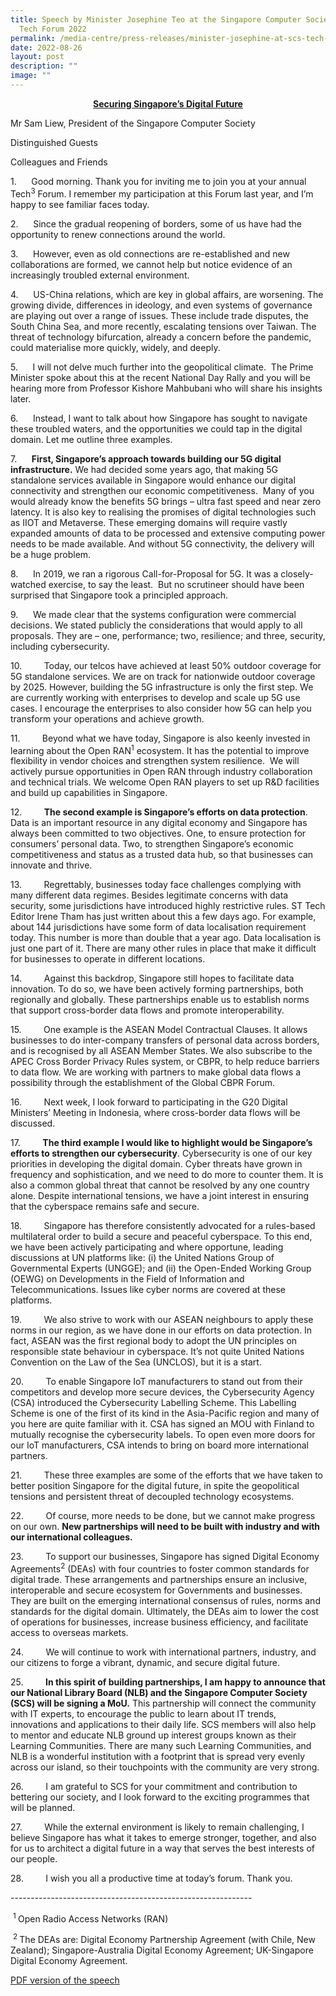 ```yaml
---
title: Speech by Minister Josephine Teo at the Singapore Computer Society SCS
  Tech Forum 2022
permalink: /media-centre/press-releases/minister-josephine-at-scs-tech-forum-2022/
date: 2022-08-26
layout: post
description: ""
image: ""
---
```

<p style="text-align: center;"><span style="text-decoration: underline;"><strong>Securing Singapore’s Digital Future</strong></span></p>
<p>Mr Sam Liew, President of the Singapore Computer Society</p>
<p>
Distinguished Guests</p>
<p>
Colleagues and Friends</p>
<p>
1.<span style="white-space: pre;"> 		</span>Good morning. Thank you for inviting me to join you at your annual Tech<sup>3</sup> Forum. I remember my participation at this Forum last year, and I’m happy to see familiar faces today.&nbsp;</p>
<p>
2.<span style="white-space: pre;"> 		</span>Since the gradual reopening of borders, some of us have had the opportunity to renew connections around the world.</p>
<p>
3.<span style="white-space: pre;"> 		</span>However, even as old connections are re-established and new collaborations are formed, we cannot help but notice evidence of an increasingly troubled external environment.</p>
<p>
4.<span style="white-space: pre;"> 		</span>US-China relations, which are key in global affairs, are worsening. The growing divide, differences in ideology, and even systems of governance are playing out over a range of issues. These include trade disputes, the South China Sea, and more recently, escalating tensions over Taiwan. The threat of technology bifurcation, already a concern before the pandemic, could materialise more quickly, widely, and deeply.</p>
<p>
5.<span style="white-space: pre;"> 		</span>I will not delve much further into the geopolitical climate.&nbsp; The Prime Minister spoke about this at the recent National Day Rally and you will be hearing more from Professor Kishore Mahbubani who will share his insights later.&nbsp;</p>
<p>
6.<span style="white-space: pre;"> 		</span>Instead, I want to talk about how Singapore has sought to navigate these troubled waters, and the opportunities we could tap in the digital domain. Let me outline three examples.&nbsp;</p>
<p>
7.<span style="white-space: pre;"> 		</span><strong>First, Singapore’s approach towards building our 5G digital infrastructure.</strong> We had decided some years ago, that making 5G standalone services available in Singapore would enhance our digital connectivity and strengthen our economic competitiveness.&nbsp; Many of you would already know the benefits 5G brings – ultra fast speed and near zero latency. It is also key to realising the promises of digital technologies such as IIOT and Metaverse. These emerging domains will require vastly expanded amounts of data to be processed and extensive computing power needs to be made available. And without 5G connectivity, the delivery will be a huge problem.&nbsp;</p>
<p>
8.<span style="white-space: pre;"> 		</span>In 2019, we ran a rigorous Call-for-Proposal for 5G. It was a closely-watched exercise, to say the least.&nbsp; But no scrutineer should have been surprised that Singapore took a principled approach.&nbsp;</p>
<p>
9.<span style="white-space: pre;"> 		</span>We made clear that the systems configuration were commercial decisions. We stated publicly the considerations that would apply to all proposals. They are – one, performance; two, resilience; and three, security, including cybersecurity.&nbsp; &nbsp;&nbsp;</p>
<p>
10.<span style="white-space: pre;"> 		</span>Today, our telcos have achieved at least 50% outdoor coverage for 5G standalone services. We are on track for nationwide outdoor coverage by 2025. However, building the 5G infrastructure is only the first step. We are currently working with enterprises to develop and scale up 5G use cases. I encourage the enterprises to also consider how 5G can help you transform your operations and achieve growth.&nbsp;</p>
<p>
11.<span style="white-space: pre;"> 		</span>Beyond what we have today, Singapore is also keenly invested in learning about the Open RAN<sup>1</sup> ecosystem. It has the potential to improve flexibility in vendor choices and strengthen system resilience.&nbsp; We will actively pursue opportunities in Open RAN through industry collaboration and technical trials. We welcome Open RAN players to set up R&amp;D facilities and build up capabilities in Singapore.</p>
<p>
12.<span style="white-space: pre;"> 		</span><strong>The second example is Singapore’s efforts on data protection</strong>. Data is an important resource in any digital economy and Singapore has always been committed to two objectives. One, to ensure protection for consumers’ personal data. Two, to strengthen Singapore’s economic competitiveness and status as a trusted data hub, so that businesses can innovate and thrive.&nbsp;</p>
<p>
13.<span style="white-space: pre;"> 		</span>Regrettably, businesses today face challenges complying with many different data regimes. Besides legitimate concerns with data security, some jurisdictions have introduced highly restrictive rules. ST Tech Editor Irene Tham has just written about this a few days ago. For example, about 144 jurisdictions have some form of data localisation requirement today. This number is more than double that a year ago. Data localisation is just one part of it. There are many other rules in place that make it difficult for businesses to operate in different locations.&nbsp;</p>
<p>
14.<span style="white-space: pre;"> 		</span>Against this backdrop, Singapore still hopes to facilitate data innovation. To do so, we have been actively forming partnerships, both regionally and globally. These partnerships enable us to establish norms that support cross-border data flows and promote interoperability.</p>
<p>
15.<span style="white-space: pre;"> 		</span>One example is the ASEAN Model Contractual Clauses. It allows businesses to do inter-company transfers of personal data across borders, and is recognised by all ASEAN Member States. We also subscribe to the APEC Cross Border Privacy Rules system, or CBPR, to help reduce barriers to data flow. We are working with partners to make global data flows a possibility through the establishment of the Global CBPR Forum.</p>
<p>
16.<span style="white-space: pre;"> 		</span>Next week, I look forward to participating in the G20 Digital Ministers’ Meeting in Indonesia, where cross-border data flows will be discussed.&nbsp;</p>
<p>
17.<span style="white-space: pre;"> 		</span><strong>The third example I would like to highlight would be Singapore’s efforts to strengthen our cybersecurity</strong>. Cybersecurity is one of our key priorities in developing the digital domain. Cyber threats have grown in frequency and sophistication, and we need to do more to counter them. It is also a common global threat that cannot be resolved by any one country alone. Despite international tensions, we have a joint interest in ensuring that the cyberspace remains safe and secure.</p>
<p>
18.<span style="white-space: pre;"> 		</span>Singapore has therefore consistently advocated for a rules-based multilateral order to build a secure and peaceful cyberspace. To this end, we have been actively participating and where opportune, leading discussions at UN platforms like: (i) the United Nations Group of Governmental Experts (UNGGE); and (ii) the Open-Ended Working Group (OEWG) on Developments in the Field of Information and Telecommunications. Issues like cyber norms are covered at these platforms.</p>
<p>
19.<span style="white-space: pre;"> 		</span>We also strive to work with our ASEAN neighbours to apply these norms in our region, as we have done in our efforts on data protection. In fact, ASEAN was the first regional body to adopt the UN principles on responsible state behaviour in cyberspace. It’s not quite United Nations Convention on the Law of the Sea (UNCLOS), but it is a start.</p>
<p>
20.<span style="white-space: pre;"> 		</span>To enable Singapore IoT manufacturers to stand out from their competitors and develop more secure devices, the Cybersecurity Agency (CSA) introduced the Cybersecurity Labelling Scheme. This Labelling Scheme is one of the first of its kind in the Asia-Pacific region and many of you here are quite familiar with it. CSA has signed an MOU with Finland to mutually recognise the cybersecurity labels. To open even more doors for our IoT manufacturers, CSA intends to bring on board more international partners.&nbsp;</p>
<p>
21.<span style="white-space: pre;"> 		</span>These three examples are some of the efforts that we have taken to better position Singapore for the digital future, in spite the geopolitical tensions and persistent threat of decoupled technology ecosystems.&nbsp;</p>
<p>
22.<span style="white-space: pre;"> 		</span>Of course, more needs to be done, but we cannot make progress on our own. <strong>New partnerships will need to be built with industry and with our international colleagues.&nbsp;</strong></p>
<p>
23.<span style="white-space: pre;"> 		</span>To support our businesses, Singapore has signed Digital Economy Agreements<sup>2</sup> (DEAs) with four countries to foster common standards for digital trade. These arrangements and partnerships ensure an inclusive, interoperable and secure ecosystem for Governments and businesses. They are built on the emerging international consensus of rules, norms and standards for the digital domain. Ultimately, the DEAs aim to lower the cost of operations for businesses, increase business efficiency, and facilitate access to overseas markets.&nbsp;</p>
<p>
24.<span style="white-space: pre;"> 		</span>We will continue to work with international partners, industry, and our citizens to forge a vibrant, dynamic, and secure digital future.</p>
<p>
25.<span style="white-space: pre;"> 		</span><strong>In this spirit of building partnerships, I am happy to announce that our National Library Board (NLB) and the Singapore Computer Society (SCS) will be signing a MoU.</strong> This partnership will connect the community with IT experts, to encourage the public to learn about IT trends, innovations and applications to their daily life. SCS members will also help to mentor and educate NLB ground up interest groups known as their Learning Communities. There are many such Learning Communities, and NLB is a wonderful institution with a footprint that is spread very evenly across our island, so their touchpoints with the community are very strong.</p>
<p>
26.<span style="white-space: pre;"> 		</span>I am grateful to SCS for your commitment and contribution to bettering our society, and I look forward to the exciting programmes that will be planned.</p>
<p>
27.<span style="white-space: pre;"> 		</span>While the external environment is likely to remain challenging, I believe Singapore has what it takes to emerge stronger, together, and also for us to architect a digital future in a way that serves the best interests of our people.</p>
<p>
28.<span style="white-space: pre;"> 		</span>I wish you all a productive time at today’s forum. Thank you.&nbsp;</p>
<p>------------------------------------------------------------</p>
<p>&nbsp;<sup>1&nbsp;</sup>Open Radio Access Networks (RAN)</p>
<p><span>&nbsp;<sup>2&nbsp;</sup>The DEAs are: Digital Economy Partnership Agreement (with Chile, New Zealand); Singapore-Australia Digital Economy Agreement; UK-Singapore Digital Economy Agreement.</span></p>

[PDF version of the speech](/files/Speeches%202022/transcript%20of%20speech%20by%20minister%20josephine%20teo%20at%20scs%20tech%20leader%20awards.pdf)
